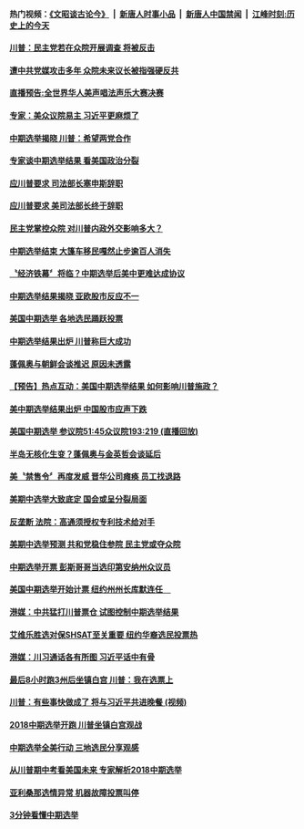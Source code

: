 #### 热门视频：[《文昭谈古论今》](https://github.com/gfw-breaker/wenzhao/blob/master/README.md?t=11080633) &nbsp;|&nbsp; [新唐人时事小品](https://github.com/gfw-breaker/ntdtv-comedy/blob/master/README.md?t=11080633) &nbsp;|&nbsp; [新唐人中国禁闻](https://github.com/gfw-breaker/ntdtv-news/blob/master/README.md?t=11080633) &nbsp;|&nbsp; [江峰时刻:历史上的今天](https://github.com/gfw-breaker/today-in-history/blob/master/README.md?t=11080633) 

#### [川普：民主党若在众院开展调查 将被反击](../pages/news203/a1398478.md?t=11080633) 

#### [遭中共党媒攻击多年 众院未来议长被指强硬反共](../pages/news203/a1398430.md?t=11080633) 

#### [直播预告:全世界华人美声唱法声乐大赛决赛](../pages/news203/a1398458.md?t=11080633) 

#### [专家：美众议院易主 习近平更麻烦了](../pages/news203/a1398484.md?t=11080633) 

#### [中期选举揭晓 川普：希望两党合作](../pages/news203/a1398477.md?t=11080633) 

#### [专家谈中期选举结果 看美国政治分裂](../pages/news203/a1398475.md?t=11080633) 

#### [应川普要求 司法部长塞申斯辞职](../pages/news203/a1398467.md?t=11080633) 

#### [应川普要求 美司法部长终于辞职](../pages/news203/a1398465.md?t=11080633) 

#### [民主党掌控众院 对川普内政外交影响多大？](../pages/news203/a1398445.md?t=11080633) 

#### [中期选举结束 大篷车移民嘎然止步逾百人消失](../pages/news203/a1398439.md?t=11080633) 

#### [〝经济铁幕〞将临？中期选举后美中更难达成协议](../pages/news203/a1398437.md?t=11080633) 

#### [中期选举结果揭晓 亚欧股市反应不一](../pages/news203/a1398432.md?t=11080633) 

#### [美国中期选举 各地选民踊跃投票](../pages/news203/a1398429.md?t=11080633) 

#### [中期选举结果出炉   川普称巨大成功](../pages/news203/a1398428.md?t=11080633) 

#### [蓬佩奥与朝鲜会谈推迟 原因未透露](../pages/news203/a1398427.md?t=11080633) 

#### [【预告】热点互动：美国中期选举结果 如何影响川普施政？](../pages/news203/a1398426.md?t=11080633) 

#### [美中期选举结果出炉 中国股市应声下跌](../pages/news203/a1398417.md?t=11080633) 

#### [美国中期选举 参议院51:45众议院193:219 (直播回放)](../pages/news203/a1398341.md?t=11080633) 

#### [半岛无核化生变？蓬佩奥与金英哲会谈延后](../pages/news203/a1398397.md?t=11080633) 

#### [美〝禁售令〞再度发威 晋华公司瘫痪 员工找退路](../pages/news203/a1398396.md?t=11080633) 

#### [美期中选举大致底定 国会或呈分裂局面](../pages/news203/a1398385.md?t=11080633) 

#### [反垄断 法院：高通须授权专利技术给对手](../pages/news203/a1398362.md?t=11080633) 

#### [美期中选举预测 共和党稳住参院 民主党或夺众院](../pages/news203/a1398381.md?t=11080633) 

#### [中期选举开票 彭斯哥哥当选印第安纳州众议员](../pages/news203/a1398364.md?t=11080633) 

#### [美国中期选举开始计票  纽约州州长库默连任　](../pages/news203/a1398353.md?t=11080633) 

#### [港媒：中共猛打川普票仓 试图控制中期选举结果](../pages/news203/a1398347.md?t=11080633) 

#### [艾维乐胜选对保SHSAT至关重要 纽约华裔选民投票热](../pages/news203/a1398339.md?t=11080633) 

#### [港媒：川习通话各有所图 习近平话中有骨](../pages/news203/a1398333.md?t=11080633) 

#### [最后8小时跑3州后坐镇白宫 川普：我在选票上](../pages/news203/a1398331.md?t=11080633) 

#### [川普：有些事快做成了 将与习近平共进晚餐 (视频)](../pages/news203/a1398210.md?t=11080633) 

#### [2018中期选举开跑 川普坐镇白宫观战](../pages/news203/a1398330.md?t=11080633) 

#### [中期选举全美行动 三地选民分享观感](../pages/news203/a1398329.md?t=11080633) 

#### [从川普期中考看美国未来 专家解析2018中期选举](../pages/news203/a1398328.md?t=11080633) 

#### [亚利桑那选情异常 机器故障投票叫停](../pages/news203/a1398322.md?t=11080633) 

#### [3分钟看懂中期选举](../pages/news203/a1398326.md?t=11080633) 

